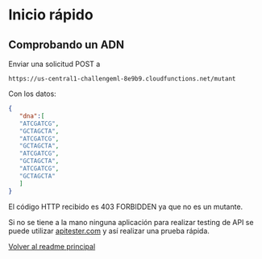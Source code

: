 # Inicio rápido
## Comprobando un ADN
 
Enviar una solicitud POST a
```
https://us-central1-challengeml-8e9b9.cloudfunctions.net/mutant
```
 
Con los datos:
```JSON
{
   "dna":[
   "ATCGATCG",
   "GCTAGCTA",
   "ATCGATCG",
   "GCTAGCTA",
   "ATCGATCG",
   "GCTAGCTA",
   "ATCGATCG",
   "GCTAGCTA"
   ]
}
```
El código HTTP recibido es 403 FORBIDDEN ya que no es un mutante.
 
Si no se tiene a la mano ninguna aplicación para realizar testing de API se puede utilizar [apitester.com](https://apitester.com/) y así realizar una prueba rápida.


[Volver al readme principal](../README.md)
